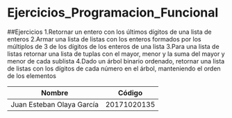 # Ejercicios_Programacion_Funcional
##Ejercicios
1.Retornar un entero con los últimos dígitos de una lista de enteros
2.Armar una lista de listas con los enteros formados por los múltiplos de 3 de los dígitos de los enteros de una lista
3.Para una lista de listas retornar una lista de tuplas con el mayor, menor y la suma del mayor y menor de cada sublista
4.Dado un árbol binario ordenado, retornar una lista de listas con los dígitos de cada número en el árbol, manteniendo el orden de los elementos

|Nombre|Código|
|-----------|-----------|
|Juan Esteban Olaya García|20171020135|
